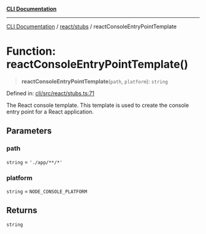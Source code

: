 [**CLI Documentation**](../../../README.md)

***

[CLI Documentation](../../../README.md) / [react/stubs](../README.md) / reactConsoleEntryPointTemplate

# Function: reactConsoleEntryPointTemplate()

> **reactConsoleEntryPointTemplate**(`path`, `platform`): `string`

Defined in: [cli/src/react/stubs.ts:71](https://github.com/stonemjs/cli/blob/c980e34c3e365606f5472998f0ccb119c79896c3/src/react/stubs.ts#L71)

The React console template.
This template is used to create the console entry point for a React application.

## Parameters

### path

`string` = `'./app/**/*'`

### platform

`string` = `NODE_CONSOLE_PLATFORM`

## Returns

`string`
